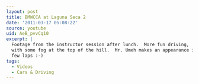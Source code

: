 ```yaml
---
layout: post
title: BMWCCA at Laguna Seca 2
date: '2011-03-17 05:08:22'
source: youtube
uid: AeB_pvvCq10
excerpt: |
  Footage from the instructor session after lunch.  More fun driving,
  with some fog at the top of the hill.  Mr. Umeh makes an appearance in the last
  few laps :-)
tags:
  - Videos
  - Cars & Driving
---
```

